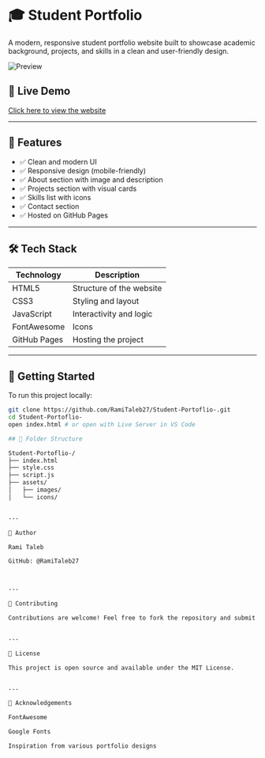 # 🎓 Student Portfolio

A modern, responsive student portfolio website built to showcase academic background, projects, and skills in a clean and user-friendly design.

![Preview](https://ramitaleb27.github.io/Student-Portoflio-/assets/portfolio-screenshot.png) <!-- Replace this with an actual screenshot path if available -->

## 🔗 Live Demo

[Click here to view the website](https://ramitaleb27.github.io/Student-Portoflio-/)

---

## 📌 Features

- ✅ Clean and modern UI
- ✅ Responsive design (mobile-friendly)
- ✅ About section with image and description
- ✅ Projects section with visual cards
- ✅ Skills list with icons
- ✅ Contact section
- ✅ Hosted on GitHub Pages

---

## 🛠️ Tech Stack

| Technology | Description               |
|------------|---------------------------|
| HTML5      | Structure of the website  |
| CSS3       | Styling and layout        |
| JavaScript | Interactivity and logic   |
| FontAwesome| Icons                     |
| GitHub Pages | Hosting the project     |

---

## 🚀 Getting Started

To run this project locally:

```bash
git clone https://github.com/RamiTaleb27/Student-Portoflio-.git
cd Student-Portoflio-
open index.html # or open with Live Server in VS Code

## 📁 Folder Structure

Student-Portoflio-/
├── index.html
├── style.css
├── script.js
├── assets/
│   ├── images/
│   └── icons/


---

🧠 Author

Rami Taleb

GitHub: @RamiTaleb27



---

🤝 Contributing

Contributions are welcome! Feel free to fork the repository and submit a pull request.


---

📝 License

This project is open source and available under the MIT License.


---

🙌 Acknowledgements

FontAwesome

Google Fonts

Inspiration from various portfolio designs

